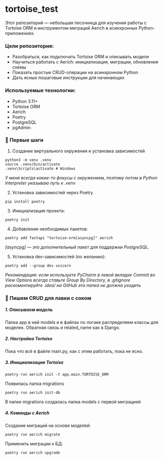 # tortoise_test
Этот репозиторий — небольшая песочница для изучения работы с Tortoise ORM и инструментом миграций Aerich в асинхронных Python-приложениях.

### Цели репозитория:
- Разобраться, как подключать Tortoise ORM и описывать модели
- Научиться работать с Aerich: инициализация, миграции, обновления схемы
- Показать простые CRUD-операции на асинхронном Python
- Дать ясные пошаговые инструкции для начинающих

### Используемые технологии:
- Python 3.11+
- Tortoise ORM
- Aerich
- Poetry
- PostgreSQL
- pgAdmin

### 🚀 Первые шаги

1. Создание виртуального окружения и установка зависимостей
```
python3 -m venv .venv
source .venv/bin/activate  
.venv\Scripts\activate # Windows
```

*У меня всегда какие-то фокусы с окружением, поэтому потом в Python Interpreter указываю путь к .venv*

2. Установка зависимостей через Poetry
```
pip install poetry
```
3. Инициализация проекта:
```
poetry init
```
4. Добавление необходимых пакетов:
```
poetry add fastapi "tortoise-orm[asyncpg]" aerich
```
*[asyncpg] — это дополнительный пакет для поддержки PostgreSQL.*

5. Установка dev-зависимостей (по желанию):
```
poetry add --group dev uvicorn
```

*Рекомендация: 
если используете PyCharm в левой вкладке Commit 
во View Options всегда ставьте Group By Directory,
в .gitignore раскоментируйте .idea/ на GitHub 
эта папка не должна уходить*


### 🧃 Пишем CRUD для лавки с соком

##### 1. Описываем модель

Папка app в ней models и в файлах по логике распределяем классы для моделек.
Обратная связь и related_name как в Django.

##### 2. Настройка Tortoise
Пока что всё в файле main.py, 
как с этим работать, пока не ясно.

##### 3. Инициализация Tortoise
```
poetry run aerich init -t app.main.TORTOISE_ORM
```
Появилась папка migrations
```
poetry run aerich init-db
```
В папке migrations создалась папка models с первой миграцией

##### 4. Команды с Aerich
Создание миграций на основе моделей:
```
poetry run aerich migrate
```
Применить миграции к БД:
```
poetry run aerich upgrade
```


